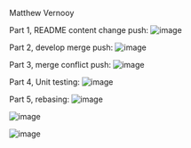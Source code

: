 Matthew Vernooy

Part 1, README content change push:
![image](https://github.com/mvernooy3687/ECE444-F2023-Assignment1/assets/71790275/7c342394-47f8-4e31-a617-afa38e902caa)

Part 2, develop merge push:
![image](https://github.com/mvernooy3687/ECE444-F2023-Assignment1/assets/71790275/def4c8ad-389e-41b1-9d16-3c8ae25244b4)

Part 3, merge conflict push:
![image](https://github.com/mvernooy3687/ECE444-F2023-Assignment1/assets/71790275/31691b0d-12b0-4960-864c-188d1eea6bb2)

Part 4, Unit testing:
![image](https://github.com/mvernooy3687/ECE444-F2023-Assignment1/assets/71790275/287642f6-fc18-4b98-9fcf-0dd11b05a740)

Part 5, rebasing:
![image](https://github.com/mvernooy3687/ECE444-F2023-Assignment1/assets/71790275/686bebfc-e81e-4e56-81bd-fb3f29409427)

![image](https://github.com/mvernooy3687/ECE444-F2023-Assignment1/assets/71790275/a655e2ce-2ca5-41f9-8443-26bbf3c7bc46)

![image](https://github.com/mvernooy3687/ECE444-F2023-Assignment1/assets/71790275/54266915-e9c0-494d-b729-c0a84112dc2c)


